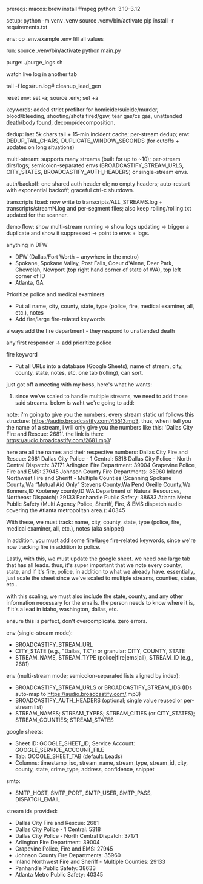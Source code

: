 prereqs:
  macos:  brew install ffmpeg
  python: 3.10–3.12

setup:
  python -m venv .venv
  source .venv/bin/activate
  pip install -r requirements.txt
  
env:
  cp .env.example .env
  fill all values

run:
  source .venv/bin/activate
  python main.py

purge:
  ./purge_logs.sh


watch live log in another tab

tail -f logs/run.log# cleanup_lead_gen

reset env:
  set -a; source .env; set +a  


keywords: added strict prefilter for homicide/suicide/murder, blood/bleeding, shooting/shots fired/gsw, tear gas/cs gas, unattended death/body found, decomp/decomposition.

dedup: last 5k chars tail + 15-min incident cache; per-stream dedup; env: DEDUP_TAIL_CHARS, DUPLICATE_WINDOW_SECONDS (for cutoffs + updates on long situations)

multi-stream: supports many streams (built for up to ~10); per-stream dirs/logs; semicolon-separated envs (BROADCASTIFY_STREAM_URLS, CITY_STATES, BROADCASTIFY_AUTH_HEADERS) or single-stream envs.

auth/backoff: one shared auth header ok; no empty headers; auto-restart with exponential backoff; graceful ctrl-c shutdown.

transcripts fixed: now write to transcripts/ALL_STREAMS.log + transcripts/streamN.log and per-segment files; also keep rolling/rolling.txt updated for the scanner.

demo flow: show multi-stream running → show logs updating → trigger a duplicate and show it suppressed → point to envs + logs.

anything in DFW

- DFW (Dallas/Fort Worth + anywhere in the metro)
- Spokane, Spokane Valley, Post Falls, Coeur d'Alene, Deer Park, Chewelah, Newport (top right hand corner of state of WA), top left corner of ID
- Atlanta, GA

Prioritize police and medical examiners
- Put all name, city, county, state, type (police, fire, medical examiner, all, etc.), notes
- Add fire/large fire-related keywords

always add the fire department - they respond to unattended death

any first responder -> add
prioritize police

fire keyword

- Put all URLs into a database (Google Sheets), name of stream, city, county, state, notes, etc.
one tab (rolling), can sort.


just got off a meeting with my boss, here's what he wants:

1. since we've scaled to handle multiple streams, we need to add those said streams. below is waht we're going to add:

note: i'm going to give you the numbers. every stream static url follows this structure: https://audio.broadcastify.com/45513.mp3. thus, when i tell you the name of a stream, i will only give you the numbers like this: 'Dallas City Fire and Rescue: 2681'. the link is then: https://audio.broadcastify.com/2681.mp3'

here are all the names and their respective numbers:
  Dallas City Fire and Rescue: 2681
  Dallas City Police - 1 Central: 5318
  Dallas City Police - North Central Dispatch: 37171
  Arlington Fire Department: 39004
  Grapevine Police, Fire and EMS: 27945
  Johnson County Fire Departments: 35960
  Inland Northwest Fire and Sheriff - Multiple Counties (Scanning Spokane County,Wa “Mutual Aid Only” Stevens County,Wa Pend Oreille County,Wa Bonners,ID Kooteney county,ID WA Department of Natural Resources, Northeast Dispatch): 29133
  Panhandle Public Safety: 38633
  Atlanta Metro Public Safety (Multi Agency Police, Sheriff, Fire, & EMS dispatch audio covering the Atlanta metropolitan area.): 40345

With these, we must track: name, city, county, state, type (police, fire, medical examiner, all, etc.), notes (aka snippet)

In addition, you must add some fire/large fire-related keywords, since we're now tracking fire in addition to police.

Lastly, with this, we must update the google sheet. we need one large tab that has all leads. thus, it's super important that we note every county, state, and if it's fire, police, in addition to what we already have. essentially, just scale the sheet since we've scaled to multiple streams, counties, states, etc..

with this scaling, we must also include the state, county, and any other information necessary for the emails. the person needs to know where it is, if it's a lead in idaho, washington, dallas, etc.

ensure this is perfect, don't overcomplicate. zero errors. 

env (single-stream mode):
- BROADCASTIFY_STREAM_URL
- CITY_STATE (e.g., "Dallas, TX"); or granular: CITY, COUNTY, STATE
- STREAM_NAME, STREAM_TYPE (police|fire|ems|all), STREAM_ID (e.g., 2681)

env (multi-stream mode; semicolon-separated lists aligned by index):
- BROADCASTIFY_STREAM_URLS or BROADCASTIFY_STREAM_IDS (IDs auto-map to https://audio.broadcastify.com/<id>.mp3)
- BROADCASTIFY_AUTH_HEADERS (optional; single value reused or per-stream list)
- STREAM_NAMES; STREAM_TYPES; STREAM_CITIES (or CITY_STATES); STREAM_COUNTIES; STREAM_STATES

google sheets:
- Sheet ID: GOOGLE_SHEET_ID; Service Account: GOOGLE_SERVICE_ACCOUNT_FILE
- Tab: GOOGLE_SHEET_TAB (default: Leads)
- Columns: timestamp_iso, stream_name, stream_type, stream_id, city, county, state, crime_type, address, confidence, snippet

smtp:
- SMTP_HOST, SMTP_PORT, SMTP_USER, SMTP_PASS, DISPATCH_EMAIL

stream ids provided:
- Dallas City Fire and Rescue: 2681
- Dallas City Police - 1 Central: 5318
- Dallas City Police - North Central Dispatch: 37171
- Arlington Fire Department: 39004
- Grapevine Police, Fire and EMS: 27945
- Johnson County Fire Departments: 35960
- Inland Northwest Fire and Sheriff - Multiple Counties: 29133
- Panhandle Public Safety: 38633
- Atlanta Metro Public Safety: 40345